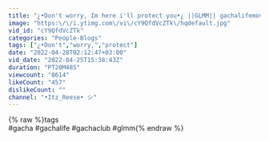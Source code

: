 ```yaml
---
title: "¿•Don't worry, Im here i'll protect you•¿ ||GLMM|| gachalifemovie💫 || 20k special🤍"
image: "https:\/\/i.ytimg.com\/vi\/cY9QfdVcZTk\/hqdefault.jpg"
vid_id: "cY9QfdVcZTk"
categories: "People-Blogs"
tags: ["¿•Don't","worry,","protect"]
date: "2022-04-28T02:12:47+03:00"
vid_date: "2022-04-25T15:38:43Z"
duration: "PT20M48S"
viewcount: "8614"
likeCount: "457"
dislikeCount: ""
channel: "•Itz_Reese• シ"
---
```

{% raw %}tags<br />#gacha #gachalife #gachaclub #glmm{% endraw %}
